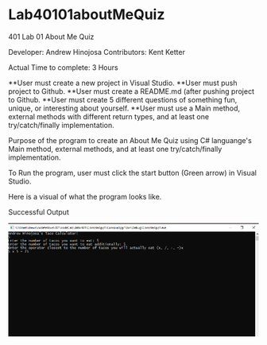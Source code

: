 # Lab40101aboutMeQuiz

401 Lab 01 About Me Quiz

Developer: Andrew Hinojosa
Contributors: Kent Ketter

Actual Time to complete: 3 Hours

**User must create a new project in Visual Studio. 
**User must push project to Github.
**User must create a README.md (after pushing project to Github.
**User must create 5 different questions of something fun, unique, or interesting about yourself.
**User must use a Main method, external methods with different return types, and at least one try/catch/finally implementation.

Purpose of the program to create an About Me Quiz using C# languange's Main method, external methods, and at least one try/catch/finally implementation.

To Run the program, user must click the start button (Green arrow) in Visual Studio.

Here is a visual of what the program looks like.

Successful Output

![output](https://github.com/drewsview34/codeCalculator401/blob/master/Assests/Capture.PNG)
